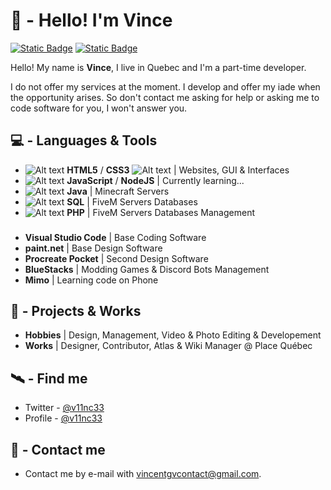 # 💎 - Hello! I'm Vince
[![Static Badge](https://img.shields.io/badge/%40v11nc33-444?logo=github&logoColor=white)](https://github.com/v11nc33)
[![Static Badge](https://img.shields.io/badge/%40v11nc33-1da1f2?logo=twitter&logoColor=white)](https://twitter.com/v11nc33)

Hello! My name is **Vince**, I live in Quebec and I'm a part-time developer.

I do not offer my services at the moment. I develop and offer my iade when the opportunity arises. So don't contact me asking for help or asking me to code software for you, I won't answer you.

## 💻 - Languages & Tools
- ![Alt text](https://media.discordapp.net/attachments/1133904515570094241/1135711251352277062/html_16x16.png "Title") **HTML5** / **CSS3** ![Alt text](https://media.discordapp.net/attachments/1133904515570094241/1135714399580069898/Sans_titre.png "Title") | Websites, GUI & Interfaces 
- ![Alt text](https://media.discordapp.net/attachments/1133904515570094241/1135711751892107367/javascript_16x16.png "Title") **JavaScript** / **NodeJS** | Currently learning...
- ![Alt text](https://media.discordapp.net/attachments/1133904515570094241/1135712552815435776/java_16x16.png "Title") **Java** | Minecraft Servers
- ![Alt text](https://media.discordapp.net/attachments/1133904515570094241/1135713579367145482/Sans_titre.png "Title") **SQL** | FiveM Servers Databases
- ![Alt text](https://media.discordapp.net/attachments/1133904515570094241/1135713835949494364/php_16x16.png "Title") **PHP** | FiveM Servers Databases Management
###
- **Visual Studio Code** | Base Coding Software
- **paint.net** | Base Design Software
- **Procreate Pocket** | Second Design Software
- **BlueStacks** | Modding Games & Discord Bots Management
- **Mimo** | Learning code on Phone

## 💼 - Projects & Works
- **Hobbies** | Design, Management, Video & Photo Editing & Developement
- **Works** | Designer, Contributor, Atlas & Wiki Manager @ Place Québec

## 🛰️ - Find me

 - Twitter - [@v11nc33](https://twitter.com/v11nc33)
 - Profile - [@v11nc33](https://github.com/v11nc33)

## 📡 - Contact me
 - Contact me by e-mail with [vincentgvcontact@gmail.com](vincentgvcontact@gmail.com).
